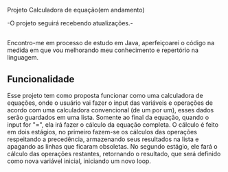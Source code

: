 Projeto Calculadora de equação(em andamento)

-O projeto seguirá recebendo atualizações.-

##

Encontro-me em processo de estudo em Java, aperfeiçoarei o código na medida em que vou melhorando meu conhecimento e repertório na linguagem.

## Funcionalidade
Esse projeto tem como proposta funcionar como uma calculadora de equações, onde o usuário vai fazer o input das variáveis e operações de acordo com uma calculadora convencional (de um por um), esses dados serão guardados em uma lista. Somente ao final da equação, quando o input for "=", ela irá fazer o cálculo da equação completa. O cálculo é feito em dois estágios, no primeiro  fazem-se os cálculos das operações respeitando a precedência, armazenando seus resultados na lista e apagando as linhas que ficaram obsoletas. No segundo estágio, ele fará o cálculo das operações restantes, retornando o resultado, que será definido como nova variável inicial, iniciando um novo loop.
